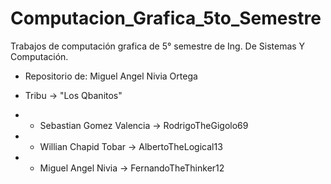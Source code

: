 # Computacion_Grafica_5to_Semestre
Trabajos de computación grafica de 5° semestre de Ing. De Sistemas Y Computación.

* Repositorio de: Miguel Angel Nivia Ortega

* Tribu -> "Los Qbanitos"
* * Sebastian Gomez Valencia -> RodrigoTheGigolo69
* * Willian Chapid Tobar     -> AlbertoTheLogical13
* * Miguel Angel Nivia       -> FernandoTheThinker12
